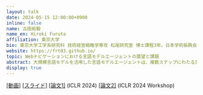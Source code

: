 ```yaml
---
layout: talk
date: 2024-05-15 12:00:00+0900
inline: false
name: 古田拓毅
name_en: Hiroki Furuta
affiliation: 東京大学
bio: 東京大学工学系研究科 技術経営戦略学専攻 松尾研究室 博士課程3年。日本学術振興会 特別研究員(DC1)。Forbes JAPAN 30 UNDER 30 2023。専門は深層強化学習と大規模言語モデル(LLM)のエージェント化に関する研究。
website: https://frt03.github.io/
topic: Webナビゲーションにおける言語モデルエージェントの展望と課題
abstract: 大規模言語モデルを活用した言語モデルエージェントは、複数ステップにわたる意思決定問題に取り組むための有望な手法として注目を集めています。その可能性は、複雑な現実世界のタスクのコンテクスト情報を処理するための常識を備えていることと、プログラミングやツールの使用を通じて外部と相互作用できることにあります。本発表では、現実世界のWebナビゲーションにおける有望な兆候と残された課題に焦点を当てます。 まず、役割の異なる複数の言語モデルを組み合わせることで、実際のWebサイトで自律的な操作を可能にした、WebAgentの研究について説明します。次に、既知のWeb上の基本タスクによってプロンプトや学習データが準備された、現在の言語モデルエージェントが、未知の構成的なタスクや順序を入れ替えたタスクの指示文に対して十分に汎化することが難しい、といった課題を紹介します。最後に、応用に向けた、堅牢で汎化可能な言語モデルエージェントを構築するための将来の方向性について意見を述べます。
display: true
---
```


[[動画]](https://www.youtube.com/watch?v=8MQN74XHeio) [[スライド]](https://docs.google.com/presentation/d/1NDZUEDTC-FZuQWwWs8HI0D0rzos4l5jtJYzILs32S-Q/edit?usp=sharing) [[論文1]](https://arxiv.org/abs/2307.12856) (ICLR 2024) [[論文2]](https://arxiv.org/abs/2311.18751) (ICLR 2024 Workshop)